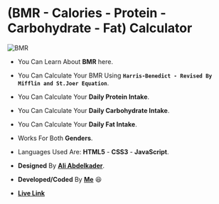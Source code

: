 # (BMR - Calories - Protein - Carbohydrate - Fat) Calculator

![BMR](https://i.ibb.co/3rNzcs0/bmr.jpg)

- You Can Learn About **BMR** here.

- You Can Calculate Your BMR Using **`Harris-Benedict - Revised By Mifflin and St.Joer Equation`**.

- You Can Calculate Your **Daily Protein Intake**.

- You Can Calculate Your **Daily Carbohydrate Intake**.

- You Can Calculate Your **Daily Fat Intake**.

- Works For Both **Genders**.

- Languages Used Are: **HTML5** - **CSS3** - **JavaScript**.

- **Designed** By [**Ali Abdelkader**](https://github.com/Ali-Abdelkader118/).

- **Developed/Coded** By [**Me**](https://github.com/PhilopaterHany) 😆

- [**Live Link**](https://philopaterhany.github.io/BMR-Calculator)
